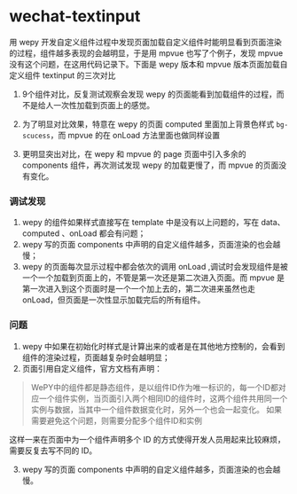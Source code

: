 # wechat-textinput

用 wepy 开发自定义组件过程中发现页面加载自定义组件时能明显看到页面渲染的过程，组件越多表现的会越明显，于是用 mpvue 也写了个例子，发现 mpvue 没有这个问题，在这用代码记录下。下面是 wepy 版本和 mpvue 版本页面加载自定义组件 textinput 的三次对比

1. 9个组件对比，反复测试观察会发现 wepy 的页面能看到加载组件的过程，而不是给人一次性加载到页面上的感觉。

2. 为了明显对比效果，特意在 wepy 的页面 computed 里面加上背景色样式 `bg-scucess`，而 mpvue 的在 onLoad 方法里面也做同样设置

3. 更明显突出对比，在 wepy 和 mpvue 的 page 页面中引入多余的 components 组件，再次测试发现 wepy 的加载更慢了，而 mpvue 的页面没有变化。


### 调试发现

1. wepy 的组件如果样式直接写在 template 中是没有以上问题的，写在 data、computed 、onLoad 都会有问题；
2. wepy 写的页面 components 中声明的自定义组件越多，页面渲染的也会越慢；
3. wepy 的页面每次显示过程中都会依次的调用 onLoad ,调试时会发现组件是被一个一个加载到页面上的，不管是第一次还是第二次进入页面。而 mpvue 是第一次进入到这个页面时是一个一个加上去的，第二次进来虽然也走 onLoad，但页面是一次性显示加载完后的所有组件。

### 问题
1. wepy 中如果在初始化时样式是计算出来的或者是在其他地方控制的，会看到组件的渲染过程，页面越复杂时会越明显；
2. 页面引用自定义组件，官方文档有声明：
>WePY中的组件都是静态组件，是以组件ID作为唯一标识的，每一个ID都对应一个组件实例，当页面引入两个相同ID的组件时，这两个组件共用同一个实例与数据，当其中一个组件数据变化时，另外一个也会一起变化。
如果需要避免这个问题，则需要分配多个组件ID和实例

这样一来在页面中为一个组件声明多个 ID 的方式使得开发人员用起来比较麻烦，需要反复去写不同的 ID。

3. wepy 写的页面 components 中声明的自定义组件越多，页面渲染的也会越慢。